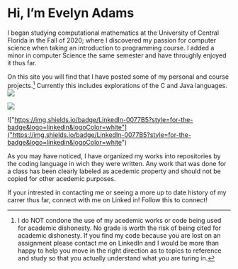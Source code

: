 # Hi, I’m Evelyn Adams
I began studying computational mathematics at the University of Central Florida in the Fall of 2020; where I discovered my passion for computer science when taking an introduction to programming course. I added a minor in computer Science the same semester and have throughly enjoyed it thus far.  

On this site you will find that I have posted some of my personal and course projects.[^1]  Currently this includes explorations of the C and Java languages.  
<img src="https://github-readme-stats.vercel.app/api/top-langs/?username=EvelynAdams" />

<img src="https://img.shields.io/badge/LinkedIn-0077B5?style=for-the-badge&logo=linkedin&logoColor=white" />

!["https://img.shields.io/badge/LinkedIn-0077B5?style=for-the-badge&logo=linkedin&logoColor=white"]("https://img.shields.io/badge/LinkedIn-0077B5?style=for-the-badge&logo=linkedin&logoColor=white")

As you may have noticed, I have organized my works into repositories by the coding language in wich they were written. Any work that was done for a class has been clearly labeled as acedemic property and should not be copied for other acedemic purposes. 

If your intrested in contacting me or seeing a more up to date history of my carrer thus far, connect with me on Linked in! 
Follow this to connect!   



              












[^1]: I do NOT condone the use of my acedemic works or code being used for academic dishonesty. No grade is worth the risk of being cited for academic dishonesty. If you find my code because you are lost on an assignment please contact me on LinkedIn and I would be more than happy to help you move in the right direction as to topics to reference and study so that you actually understand what you are turing in.

<!---
EvelynAdams/EvelynAdams is a ✨ special ✨ repository because its `README.md` (this file) appears on your GitHub profile.
You can click the Preview link to take a look at your changes.
--->
